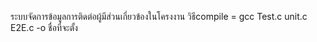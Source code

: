 ระบบจัดการข้อมูลการติดต่อผู้มีส่วนเกี่ยวข้องในโครงงาน
วิธีcompile = gcc Test.c unit.c E2E.c  -o ชื่อที่จะตั้ง
